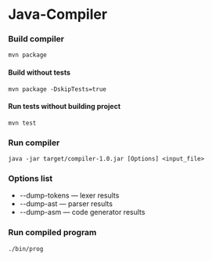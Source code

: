 # Java-Compiler
### Build compiler
```
mvn package
```
#### Build without tests
```
mvn package -DskipTests=true
```
#### Run tests without building project
```
mvn test
```
### Run compiler
```
java -jar target/compiler-1.0.jar [Options] <input_file>
```
### Options list
* --dump-tokens — lexer results
* --dump-ast — parser results
* --dump-asm — code generator results

### Run compiled program
```
./bin/prog
```

